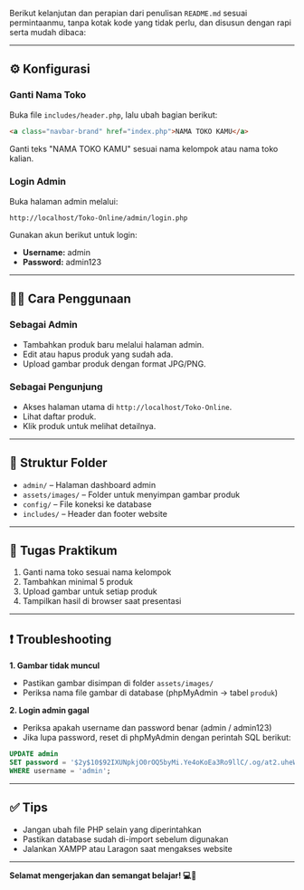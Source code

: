 Berikut kelanjutan dan perapian dari penulisan `README.md` sesuai permintaanmu, tanpa kotak kode yang tidak perlu, dan disusun dengan rapi serta mudah dibaca:

---

## ⚙️ Konfigurasi

### Ganti Nama Toko

Buka file `includes/header.php`, lalu ubah bagian berikut:

```html
<a class="navbar-brand" href="index.php">NAMA TOKO KAMU</a>
```

Ganti teks "NAMA TOKO KAMU" sesuai nama kelompok atau nama toko kalian.

### Login Admin

Buka halaman admin melalui:

`http://localhost/Toko-Online/admin/login.php`

Gunakan akun berikut untuk login:

* **Username:** admin
* **Password:** admin123

---

## 🧑‍💻 Cara Penggunaan

### Sebagai Admin

* Tambahkan produk baru melalui halaman admin.
* Edit atau hapus produk yang sudah ada.
* Upload gambar produk dengan format JPG/PNG.

### Sebagai Pengunjung

* Akses halaman utama di `http://localhost/Toko-Online`.
* Lihat daftar produk.
* Klik produk untuk melihat detailnya.

---

## 📁 Struktur Folder

* `admin/` – Halaman dashboard admin
* `assets/images/` – Folder untuk menyimpan gambar produk
* `config/` – File koneksi ke database
* `includes/` – Header dan footer website

---

## 🧪 Tugas Praktikum

1. Ganti nama toko sesuai nama kelompok
2. Tambahkan minimal 5 produk
3. Upload gambar untuk setiap produk
4. Tampilkan hasil di browser saat presentasi

---

## ❗ Troubleshooting

**1. Gambar tidak muncul**

* Pastikan gambar disimpan di folder `assets/images/`
* Periksa nama file gambar di database (phpMyAdmin → tabel `produk`)

**2. Login admin gagal**

* Periksa apakah username dan password benar (admin / admin123)
* Jika lupa password, reset di phpMyAdmin dengan perintah SQL berikut:

```sql
UPDATE admin 
SET password = '$2y$10$92IXUNpkjO0rOQ5byMi.Ye4oKoEa3Ro9llC/.og/at2.uheWG/igi' 
WHERE username = 'admin';
```

---

## ✅ Tips

* Jangan ubah file PHP selain yang diperintahkan
* Pastikan database sudah di-import sebelum digunakan
* Jalankan XAMPP atau Laragon saat mengakses website

---

**Selamat mengerjakan dan semangat belajar! 💻🎉**
